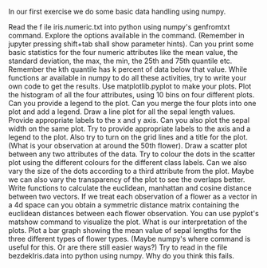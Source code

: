 In our first exercise we do some basic data handling using numpy.

Read the f ile iris.numeric.txt into python using numpy's genfromtxt command. Explore the options available in the command. (Remember in jupyter pressing shift+tab shall show parameter hints).
Can you print some basic statistics for the four numeric attributes like the mean value, the standard deviation, the max, the min, the 25th and 75th quantile etc. Remember the kth quantile has k percent of data below that value. While functions ar available in numpy to do all these activities, try to write your own code to get the results.
Use matplotlib.pyplot to make your plots. Plot the histogram of all the four attributes, using 10 bins on four different plots. Can you provide a legend to the plot. Can you merge the four plots into one plot and add a legend.
Draw a line plot for all the sepal length values. Provide appropriate labels to the x and y axis. Can you also plot the sepal width on the same plot. Try to provide appropriate labels to the axis and a legend to the plot. Also try to turn on the grid lines and a title for the plot. (What is your observation at around the 50th flower).
Draw a scatter plot between any two attributes of the data. Try to colour the dots in the scatter plot using the different colours for the different class labels. Can we also vary the size of the dots according to a third attribute from the plot. Maybe we can also vary the transparency of the plot to see the overlaps better.
Write functions to calculate the euclidean, manhattan and cosine distance between two vectors.
If we treat each observation of a flower as a vector in a 4d space can you obtain a symmetric distance matrix containing the euclidean distances between each flower observation. You can use pyplot's matshow command to visualize the plot. What is our interpretation of the plots.
Plot a bar graph showing the mean value of sepal lengths for the three different types of flower types. (Maybe numpy's where command is useful for this. Or are there still easier ways?)
Try to read in the file bezdekIris.data into python using numpy. Why do you think this fails.